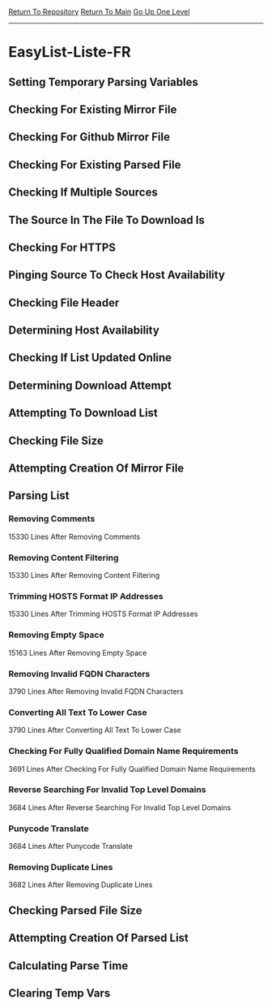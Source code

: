 [Return To Repository](https://github.com/bast69/piholeparser/)
[Return To Main](https://github.com/bast69/piholeparser/blob/master/RecentRunLogs/Mainlog.md)
[Go Up One Level](https://github.com/bast69/piholeparser/blob/master/RecentRunLogs/TopLevelScripts/30-Processing-External-Blacklists.md)
____________________________________
# EasyList-Liste-FR
## Setting Temporary Parsing Variables
## Checking For Existing Mirror File
## Checking For Github Mirror File
## Checking For Existing Parsed File
## Checking If Multiple Sources
## The Source In The File To Download Is
## Checking For HTTPS
## Pinging Source To Check Host Availability
## Checking File Header
## Determining Host Availability
## Checking If List Updated Online
## Determining Download Attempt
## Attempting To Download List
## Checking File Size
## Attempting Creation Of Mirror File
## Parsing List
### Removing Comments
15330 Lines After Removing Comments
### Removing Content Filtering
15330 Lines After Removing Content Filtering
### Trimming HOSTS Format IP Addresses
15330 Lines After Trimming HOSTS Format IP Addresses
### Removing Empty Space
15163 Lines After Removing Empty Space
### Removing Invalid FQDN Characters
3790 Lines After Removing Invalid FQDN Characters
### Converting All Text To Lower Case
3790 Lines After Converting All Text To Lower Case
### Checking For Fully Qualified Domain Name Requirements
3691 Lines After Checking For Fully Qualified Domain Name Requirements
### Reverse Searching For Invalid Top Level Domains
3684 Lines After Reverse Searching For Invalid Top Level Domains
### Punycode Translate
3684 Lines After Punycode Translate
### Removing Duplicate Lines
3682 Lines After Removing Duplicate Lines
## Checking Parsed File Size
## Attempting Creation Of Parsed List
## Calculating Parse Time
## Clearing Temp Vars
